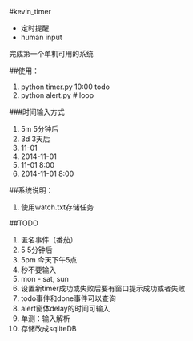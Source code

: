 #kevin_timer

* 定时提醒
* human input

完成第一个单机可用的系统

##使用：
1. python timer.py 10:00 todo
2. python alert.py  # loop

###时间输入方式
1. 5m                5分钟后
2. 3d                3天后
3. 11-01
4. 2014-11-01
5. 11-01 8:00
5. 2014-11-01 8:00

##系统说明：
1. 使用watch.txt存储任务

##TODO
1. 匿名事件（番茄）
2. 5             5分钟后
3. 5pm      今天下午5点
4. 秒不要输入
5. mon - sat, sun
7. 设置新timer成功或失败后要有窗口提示成功或者失败
6. todo事件和done事件可以查询
5. alert窗体delay的时间可输入
3. 单测：输入解析
4. 存储改成sqliteDB




